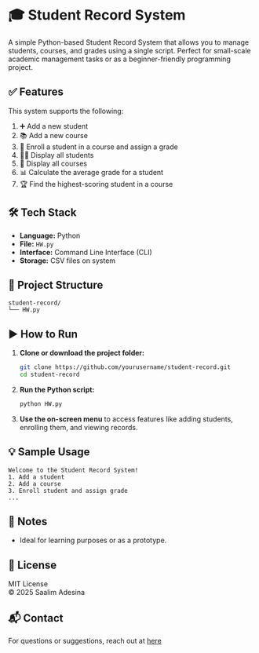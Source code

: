 # 🎓 Student Record System

A simple Python-based Student Record System that allows you to manage students, courses, and grades using a single script. Perfect for small-scale academic management tasks or as a beginner-friendly programming project.

## ✅ Features

This system supports the following:

1. ➕ Add a new student  
2. 📚 Add a new course  
3. 📝 Enroll a student in a course and assign a grade  
4. 👨‍🎓 Display all students  
5. 📖 Display all courses  
6. 📊 Calculate the average grade for a student  
7. 🏆 Find the highest-scoring student in a course  

## 🛠️ Tech Stack

- **Language:** Python
- **File:** `HW.py`
- **Interface:** Command Line Interface (CLI)
- **Storage:** CSV files on system

## 📂 Project Structure

```
student-record/
└── HW.py
```

## ▶️ How to Run

1. **Clone or download the project folder:**
   ```bash
   git clone https://github.com/yourusername/student-record.git
   cd student-record
   ```

2. **Run the Python script:**
   ```bash
   python HW.py
   ```

3. **Use the on-screen menu** to access features like adding students, enrolling them, and viewing records.

## 💡 Sample Usage

```plaintext
Welcome to the Student Record System!
1. Add a student
2. Add a course
3. Enroll student and assign grade
...
```

## 📌 Notes
- Ideal for learning purposes or as a prototype.

## 📄 License

MIT License  
© 2025 Saalim Adesina 

## 📬 Contact

For questions or suggestions, reach out at [here](mailto:saalimayyubadesina@gmail.com)
```
